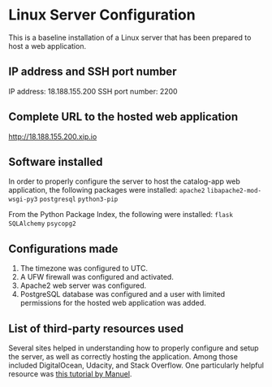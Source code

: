 # Linux Server Configuration
This is a baseline installation of a Linux server that has been prepared to host a web application.

## IP address and SSH port number
IP address: 18.188.155.200
SSH port number: 2200

## Complete URL to the hosted web application
http://18.188.155.200.xip.io

## Software installed
In order to properly configure the server to host the catalog-app web application, the following packages were installed:
`apache2`
`libapache2-mod-wsgi-py3`
`postgresql`
`python3-pip`

From the Python Package Index, the following were installed:
`flask`
`SQLAlchemy`
`psycopg2`

## Configurations made
1. The timezone was configured to UTC.
2. A UFW firewall was configured and activated.
3. Apache2 web server was configured.
4. PostgreSQL database was configured and a user with limited permissions for the hosted web application was added.

## List of third-party resources used
Several sites helped in understanding how to properly configure and setup the server, as well as correctly hosting the application. Among those included DigitalOcean, Udacity, and Stack Overflow. One particularly helpful resource was [this tutorial by Manuel](https://www.youtube.com/watch?v=3HuYr6G2Z28&t=1093s).
